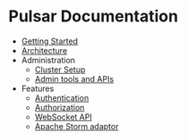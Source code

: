 # Pulsar Documentation

* [Getting Started](GettingStarted.md)
* [Architecture](Architecture.md)
* Administration
  - [Cluster Setup](ClusterSetup.md)
  - [Admin tools and APIs](AdminTools.md)
* Features
  - [Authentication](Authentication.md)
  - [Authorization](Authorization.md)
  - [WebSocket API](WebSocket.md)
  - [Apache Storm adaptor](PulsarStorm.md)
